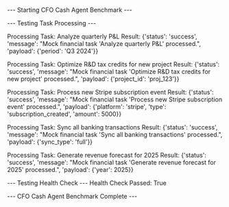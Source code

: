--- Starting CFO Cash Agent Benchmark ---

--- Testing Task Processing ---

Processing Task: Analyze quarterly P&L
Result: {'status': 'success', 'message': "Mock financial task 'Analyze quarterly P&L' processed.", 'payload': {'period': 'Q3 2024'}}

Processing Task: Optimize R&D tax credits for new project
Result: {'status': 'success', 'message': "Mock financial task 'Optimize R&D tax credits for new project' processed.", 'payload': {'project_id': 'proj_123'}}

Processing Task: Process new Stripe subscription event
Result: {'status': 'success', 'message': "Mock financial task 'Process new Stripe subscription event' processed.", 'payload': {'platform': 'stripe', 'type': 'subscription_created', 'amount': 5000}}

Processing Task: Sync all banking transactions
Result: {'status': 'success', 'message': "Mock financial task 'Sync all banking transactions' processed.", 'payload': {'sync_type': 'full'}}

Processing Task: Generate revenue forecast for 2025
Result: {'status': 'success', 'message': "Mock financial task 'Generate revenue forecast for 2025' processed.", 'payload': {'year': 2025}}

--- Testing Health Check ---
Health Check Passed: True

--- CFO Cash Agent Benchmark Complete ---
